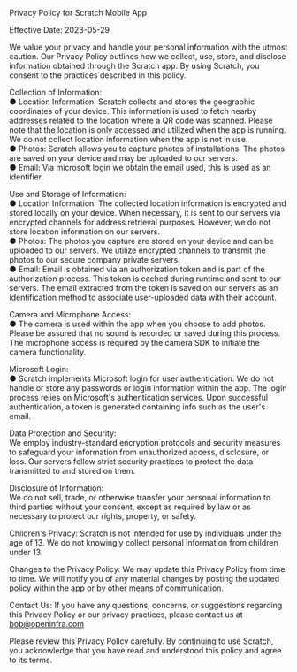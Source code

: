 Privacy Policy for Scratch Mobile App

Effective Date: 2023-05-29

We value your privacy and handle your personal information with the utmost caution. Our Privacy Policy outlines how we collect, use, store, and disclose information obtained through the Scratch app. By using Scratch, you consent to the practices described in this policy.

Collection of Information:  
● Location Information: Scratch collects and stores the geographic coordinates of your device. This information is used to fetch nearby addresses related to the location where a QR code was scanned. Please note that the location is only accessed and utilized when the app is running. We do not collect location information when the app is not in use.  
●	Photos: Scratch allows you to capture photos of installations. The photos are saved on your device and may be uploaded to our servers.  
●	Email: Via microsoft login we obtain the email used, this is used as an identifier.

Use and Storage of Information:  
●	Location Information: The collected location information is encrypted and stored locally on your device. When necessary, it is sent to our servers via encrypted channels for address retrieval purposes. However, we do not store location information on our servers.  
●	Photos: The photos you capture are stored on your device and can be uploaded to our servers. We utilize encrypted channels to transmit the photos to our secure company private servers.  
●	Email: Email is obtained via an authorization token and is part of the authorization process. This token is cached during runtime and sent to our servers. The email extracted from the token is saved on our servers as an identification method to associate user-uploaded data with their account.

Camera and Microphone Access:  
●	The camera is used within the app when you choose to add photos. Please be assured that no sound is recorded or saved during this process. The microphone access is required by the camera SDK to initiate the camera functionality.  

Microsoft Login:  
●	Scratch implements Microsoft login for user authentication. We do not handle or store any passwords or login information within the app. The login process relies on Microsoft's authentication services. Upon successful authentication, a token is generated containing info such as the user's email.  

Data Protection and Security:  
We employ industry-standard encryption protocols and security measures to safeguard your information from unauthorized access, disclosure, or loss. Our servers follow strict security practices to protect the data transmitted to and stored on them.  

Disclosure of Information:  
We do not sell, trade, or otherwise transfer your personal information to third parties without your consent, except as required by law or as necessary to protect our rights, property, or safety.  

Children's Privacy:
Scratch is not intended for use by individuals under the age of 13. We do not knowingly collect personal information from children under 13.

Changes to the Privacy Policy:
We may update this Privacy Policy from time to time. We will notify you of any material changes by posting the updated policy within the app or by other means of communication.

Contact Us:
If you have any questions, concerns, or suggestions regarding this Privacy Policy or our privacy practices, please contact us at bob@openinfra.com

Please review this Privacy Policy carefully. By continuing to use Scratch, you acknowledge that you have read and understood this policy and agree to its terms.
